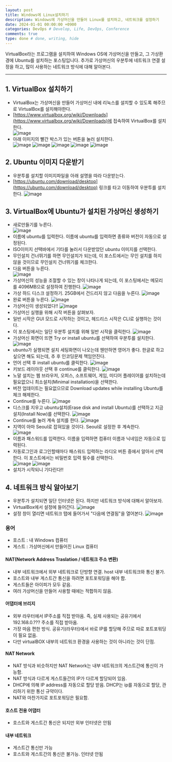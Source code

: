 ```yaml
---
layout: post
title: Windows에 Linux설치하기
description: Windows에 가상머신을 만들어 Linux를 설치하고, 네트워크를 설정하기
date: 2024-01-01 00:00:00 +0900
categories: DevOps # Develop, Life, DevOps, Conference
comments: true
type: done # done, writing, hide
---
```


VirtualBox라는 프로그램을 설치하여 Windows OS에 가상머신을 만들고, 그 가상환경에 Ubuntu를 설치하는 포스팅입니다.
추가로 가상머신의 우분투에 네트워크 연결 설정을 하고, 많이 사용하는 네트워크 방식에 대해 알아본다.

---

## 1. VirtualBox 설치하기

- VirtualBox는 가상머신을 만들어 가상머신 내에 리눅스를 설치할 수 있도록 해주므로 VirtualBox를 설치해야한다.
- [https://www.virtualbox.org/wiki/Downloads](https://www.virtualbox.org/wiki/Downloads)에 접속하여 VirtualBox를 설치한다.  
  ![image](https://github.com/koreamarin/koreamarin.github.io/assets/110477854/c3c25d1a-6787-484f-9f1f-e407813eec2c)
- 아래 이미지의 빨간 박스가 있는 버튼을 눌러 설치한다.  
   ![image](https://github.com/koreamarin/koreamarin.github.io/assets/110477854/4b8d9bc8-b498-4e61-8846-e703f7c1d9f1)
  ![image](https://github.com/koreamarin/koreamarin.github.io/assets/110477854/8027f4d2-27fa-49da-aa15-de935957aab3)
  ![image](https://github.com/koreamarin/koreamarin.github.io/assets/110477854/0eeca65d-6f3e-4c8d-94c5-fd8ff50b90b3)
  ![image](https://github.com/koreamarin/koreamarin.github.io/assets/110477854/4c35c8b8-6fe1-4556-95e8-f4d521150fbb)
  ![image](https://github.com/koreamarin/koreamarin.github.io/assets/110477854/72a17abc-2926-4f1c-a7dd-cef9936342b4)

## 2. Ubuntu 이미지 다운받기

- 우분투를 설치할 이미지파일을 아래 설명을 따라 다운받는다.
- [https://ubuntu.com/download/desktop](https://ubuntu.com/download/desktop) 링크를 타고 이동하여 우분투를 설치한다.
  ![image](https://github.com/koreamarin/koreamarin.github.io/assets/110477854/f09aaac3-8090-49dc-89ac-c1e76fd1676a)

## 3. VirtualBox에 Ubuntu가 설치된 가상머신 생성하기

- 새로만들기를 누른다.  
  ![image](https://github.com/koreamarin/koreamarin.github.io/assets/110477854/14ae9e02-edb2-4927-be6c-06288886e528)
- 이름에 ubuntu를 입력한다. 이름에 ubuntu를 입력하면 종류와 버전이 자동으로 설정된다.
- ISO이미지 선택바에서 기타를 눌러서 다운받았던 ubuntu 이미지를 선택한다.
- 무인설치 건너뛰기를 하면 무인설치가 되는데, 이 포스트에서는 무인 설치를 하지 않을 것이므로 무인설치 건너뛰기를 체크한다.
- 다음 버튼을 누른다.  
  ![image](https://github.com/koreamarin/koreamarin.github.io/assets/110477854/b29e1e03-ed53-4d17-83da-0b33b00e8f8c)
- 가상머신의 성능을 조절할 수 있는 창이 나타나게 되는데, 이 포스팅에서는 메모리를 4096MB으로 설정하여 진행한다.
  ![image](https://github.com/koreamarin/koreamarin.github.io/assets/110477854/aab57097-c39e-4dae-bff0-d859da36b062)
- 가상 하드 디스크 설정하기. 25GB에서 건드리지 않고 다음을 누른다.
  ![image](https://github.com/koreamarin/koreamarin.github.io/assets/110477854/7b89a21b-8e56-4dcb-84b1-bad3fdffc485)
- 완료 버튼을 누른다.
  ![image](https://github.com/koreamarin/koreamarin.github.io/assets/110477854/de4c3491-a26f-4106-a1bf-5f9b1d7c377a)
- 가상머신이 생성되었다!!
  ![image](https://github.com/koreamarin/koreamarin.github.io/assets/110477854/8ab738ca-f670-4d7a-a025-a017ab9e95f8)
- 가상머신 실행을 위해 시작 버튼을 살펴보자.
- 일반 시작은 GUI 모드로 시작하는 것이고, 헤드리스 시작은 CLI로 실행하는 것이다.
- 이 포스팅에서는 일단 우분투 설치를 위해 일반 시작을 클릭한다.
  ![image](https://github.com/koreamarin/koreamarin.github.io/assets/110477854/ddc6042f-b6ed-4c29-a023-0f8ba540cb4e)
- 가상머신 화면이 뜨면 Try or install ubuntu를 선택하여 우분투를 설치한다.
  ![image](https://github.com/koreamarin/koreamarin.github.io/assets/110477854/9ca62823-5c73-43c7-ac67-dc6d82a0bd08)
- ubuntu가 실행되면 설치 세팅화면이 나오는데 웬만하면 영어가 좋다. 한글로 하고싶으면 해도 되는데, 추 후 인코딩문제 책임안진다.
- 언어 선택 후 install ubuntu를 클릭한다.
  ![image](https://github.com/koreamarin/koreamarin.github.io/assets/110477854/35a66a29-533e-4e5a-8366-3c4c9205c51b)
- 키보드 레이아웃 선택 후 continue를 클릭한다.
  ![image](https://github.com/koreamarin/koreamarin.github.io/assets/110477854/e97dfe13-0e65-45bb-9ce2-8b9c309d79a6)
- 노말 설치는 웹 브라우저, 오피스, 소프트웨어, 게임, 미디어 플레이어를 설치하는데 필요없으니 최소설치(Minimal installation)을 선택한다.
- 버전 업데이트는 필요없으므로 Download updates while installing Ubuntu를 체크 해제한다.
- Continue를 누른다.
  ![image](https://github.com/koreamarin/koreamarin.github.io/assets/110477854/3c981d2d-fa05-4c4c-9d00-5b60b4ef2933)
- 디스크를 지우고 ubuntu설치(Erase disk and install Ubuntu)를 선택하고 지금설치(Install Now)를 선택한다.
  ![image](https://github.com/koreamarin/koreamarin.github.io/assets/110477854/ad62276a-f990-479f-a08b-4ab9a8a06004)
- Continue를 눌러 계속 설치를 한다.
  ![image](https://github.com/koreamarin/koreamarin.github.io/assets/110477854/51ef7193-155e-4e90-abb3-e6c54d018aa0)
- 지역이 아마 Seoul로 잡혀있을 것이다. Seoul로 설정한 후 계속한다.  
  ![image](https://github.com/koreamarin/koreamarin.github.io/assets/110477854/1b79897c-a3d2-4b53-8808-28226ac1a2e2)
- 이름과 패스워드를 입력한다. 이름을 입력하면 컴퓨터 이름과 닉네임은 자동으로 입력된다.
- 자동로그인과 로그인할때마다 패스워드 입력하는 라디오 버튼 중에서 알아서 선택한다. 이 포스트에서는 비밀번호 입력 필수를 선택한다.  
  ![image](https://github.com/koreamarin/koreamarin.github.io/assets/110477854/bac60f77-3458-4725-ab83-6a391383cc5d)
  ![image](https://github.com/koreamarin/koreamarin.github.io/assets/110477854/5995fda2-085d-4f1d-a03a-c928a604e7ed)
- 설치가 시작되니 기다린다!!

## 4. 네트워크 방식 알아보기

- 우분투가 설치되면 일단 인터넷은 된다. 하지만 네트워크 방식에 대해서 알아보자.
- VirtualBox에서 설정에 들어간다.
  ![image](https://github.com/koreamarin/koreamarin.github.io/assets/110477854/9df5b14d-404b-4668-9faf-ccd890c290b9)
- 설정 창이 열리면 네트워크 탭에 들어가서 "다음에 연결됨"을 열어본다.
  ![image](https://github.com/koreamarin/koreamarin.github.io/assets/110477854/73102d21-1924-4c0a-9884-0ecab7b4d5ec)

### 용어

- 호스트 : 내 Windows 컴퓨터
- 게스트 : 가상머신에서 만들어진 Linux 컴퓨터

#### NAT(Network Address Traslation / 네트워크 주소 변환)

- 내부 네트워크에서 외부 네트워크로 단방향 연결. host 내부 네트워크와 통신 불가.
- 호스트와 내부 게스트간 통신을 하려면 포트포워딩을 해야 함.
- 게스트들은 아이피가 모두 같음.
- 여러 가상머신을 만들어 사용할 때에는 적합하지 않음.

#### 어댑터에 브리지

- 외부 라우터에서 IP주소를 직접 받아옴. 즉, 실제 사용되는 공유기에서 192.168.0.??? 주소를 직접 받아옴.
- 가장 마음 편한 방식. 공유기(라우터)에서 바로 IP를 할당해 주므로 따로 포트포워딩이 필요 없음.
- 다만 virtualBOX 내부의 네트워크 환경을 사용하는 것이 아니라는 것이 단점.

#### NAT Network

- NAT 방식과 비슷하지만 NAT Network는 내부 네트워크의 게스트간에 통신이 가능함.
- NAT 방식과 다르게 게스트들간의 IP가 다르게 할당되어 있음.
- DHCP에 의해 IP address를 자동으로 할당 받음. DHCP는 ip를 자동으로 할당, 관리하기 위한 통신 규약이다.
- NAT와 마찬가지로 포트포워딩은 필요함.

#### 호스트 전용 어댑터

- 호스트와 게스트간 통신은 되지만 외부 인터넷은 안됨

#### 내부 네트워크

- 게스트간 통신만 가능
- 호스트와 게스트간의 통신은 불가능. 인터넷 안됨
